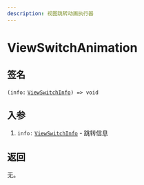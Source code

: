 ```yaml
---
description: 视图跳转动画执行器
---
```


# ViewSwitchAnimation

## 签名

`(info:` [`ViewSwitchInfo`](viewswitchinfo.md)`) => void`

## 入参

1. `info:` [`ViewSwitchInfo`](viewswitchinfo.md) - 跳转信息

## 返回

无。

